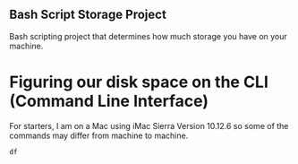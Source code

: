 ## Bash Script Storage Project

Bash scripting project that determines how much storage you have on your machine. 

# Figuring our disk space on the CLI (Command Line Interface)

For starters, I am on a Mac using iMac Sierra Version 10.12.6 so some of the commands may differ from machine to machine. 

```
df
```
